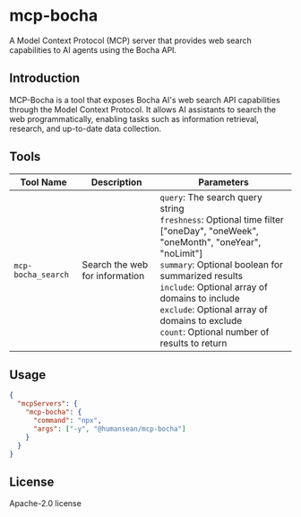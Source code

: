 # mcp-bocha

A Model Context Protocol (MCP) server that provides web search capabilities to AI agents using the Bocha API.

## Introduction

MCP-Bocha is a tool that exposes Bocha AI's web search API capabilities through the Model Context Protocol. It allows AI assistants to search the web programmatically, enabling tasks such as information retrieval, research, and up-to-date data collection.

## Tools

| Tool Name            | Description                      | Parameters                                                                           |
| -------------------- | -------------------------------- | ------------------------------------------------------------------------------------ |
| `mcp-bocha_search`   | Search the web for information   | `query`: The search query string<br>`freshness`: Optional time filter ["oneDay", "oneWeek", "oneMonth", "oneYear", "noLimit"]<br>`summary`: Optional boolean for summarized results<br>`include`: Optional array of domains to include<br>`exclude`: Optional array of domains to exclude<br>`count`: Optional number of results to return |

## Usage

```json
{
  "mcpServers": {
    "mcp-bocha": {
      "command": "npx",
      "args": ["-y", "@humansean/mcp-bocha"]
    }
  }
}
```

## License

Apache-2.0 license